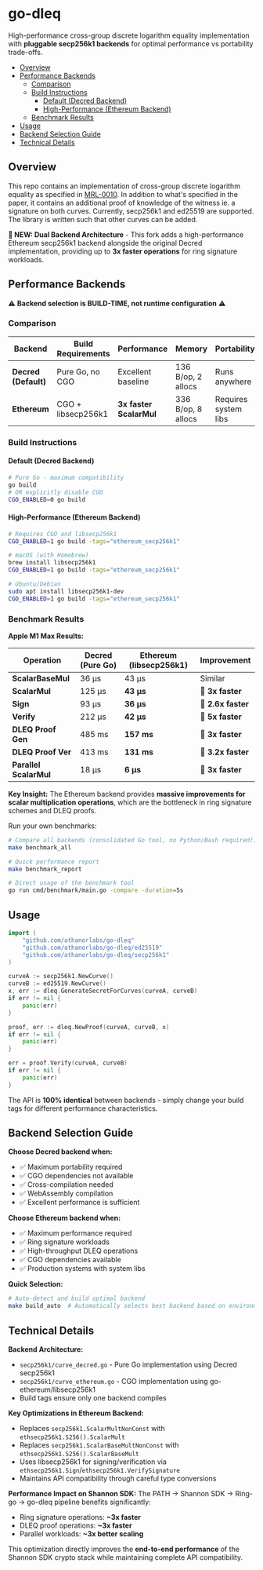# go-dleq <!-- omit in toc -->

High-performance cross-group discrete logarithm equality implementation with **pluggable secp256k1 backends** for optimal performance vs portability trade-offs.

- [Overview](#overview)
- [Performance Backends](#performance-backends)
  - [Comparison](#comparison)
  - [Build Instructions](#build-instructions)
    - [Default (Decred Backend)](#default-decred-backend)
    - [High-Performance (Ethereum Backend)](#high-performance-ethereum-backend)
  - [Benchmark Results](#benchmark-results)
- [Usage](#usage)
- [Backend Selection Guide](#backend-selection-guide)
- [Technical Details](#technical-details)

## Overview

This repo contains an implementation of cross-group discrete logarithm equality as specified in [MRL-0010](https://www.getmonero.org/resources/research-lab/pubs/MRL-0010.pdf). In addition to what's specified in the paper, it contains an additional proof of knowledge of the witness ie. a signature on both curves. Currently, secp256k1 and ed25519 are supported. The library is written such that other curves can be added.

**🚀 NEW: Dual Backend Architecture** - This fork adds a high-performance Ethereum secp256k1 backend alongside the original Decred implementation, providing up to **3x faster operations** for ring signature workloads.

## Performance Backends

⚠️ **Backend selection is BUILD-TIME, not runtime configuration** ⚠️

### Comparison

| Backend              | Build Requirements | Performance             | Memory             | Portability          |
| -------------------- | ------------------ | ----------------------- | ------------------ | -------------------- |
| **Decred (Default)** | Pure Go, no CGO    | Excellent baseline      | 136 B/op, 2 allocs | Runs anywhere        |
| **Ethereum**         | CGO + libsecp256k1 | **3x faster ScalarMul** | 336 B/op, 8 allocs | Requires system libs |

### Build Instructions

#### Default (Decred Backend)

```bash
# Pure Go - maximum compatibility
go build
# OR explicitly disable CGO
CGO_ENABLED=0 go build
```

#### High-Performance (Ethereum Backend)

```bash
# Requires CGO and libsecp256k1
CGO_ENABLED=1 go build -tags="ethereum_secp256k1"

# macOS (with Homebrew)
brew install libsecp256k1
CGO_ENABLED=1 go build -tags="ethereum_secp256k1"

# Ubuntu/Debian
sudo apt install libsecp256k1-dev
CGO_ENABLED=1 go build -tags="ethereum_secp256k1"
```

### Benchmark Results

**Apple M1 Max Results:**

| Operation              | Decred (Pure Go) | Ethereum (libsecp256k1) | Improvement        |
| ---------------------- | ---------------- | ----------------------- | ------------------ |
| **ScalarBaseMul**      | 36 μs            | 43 μs                   | Similar            |
| **ScalarMul**          | 125 μs           | **43 μs**               | **🚀 3x faster**   |
| **Sign**               | 93 μs            | **36 μs**               | **🚀 2.6x faster** |
| **Verify**             | 212 μs           | **42 μs**               | **🚀 5x faster**   |
| **DLEQ Proof Gen**     | 485 ms           | **157 ms**              | **🚀 3x faster**   |
| **DLEQ Proof Ver**     | 413 ms           | **131 ms**              | **🚀 3.2x faster** |
| **Parallel ScalarMul** | 18 μs            | **6 μs**                | **🚀 3x faster**   |

**Key Insight:** The Ethereum backend provides **massive improvements for scalar multiplication operations**, which are the bottleneck in ring signature schemes and DLEQ proofs.

Run your own benchmarks:

```bash
# Compare all backends (consolidated Go tool, no Python/Bash required!)
make benchmark_all

# Quick performance report
make benchmark_report

# Direct usage of the benchmark tool
go run cmd/benchmark/main.go -compare -duration=5s
```

## Usage

```go
import (
    "github.com/athanorlabs/go-dleq"
    "github.com/athanorlabs/go-dleq/ed25519"
    "github.com/athanorlabs/go-dleq/secp256k1"
)

curveA := secp256k1.NewCurve()
curveB := ed25519.NewCurve()
x, err := dleq.GenerateSecretForCurves(curveA, curveB)
if err != nil {
    panic(err)
}

proof, err := dleq.NewProof(curveA, curveB, x)
if err != nil {
    panic(err)
}

err = proof.Verify(curveA, curveB)
if err != nil {
    panic(err)
}
```

The API is **100% identical** between backends - simply change your build tags for different performance characteristics.

## Backend Selection Guide

**Choose Decred backend when:**

- ✅ Maximum portability required
- ✅ CGO dependencies not available
- ✅ Cross-compilation needed
- ✅ WebAssembly compilation
- ✅ Excellent performance is sufficient

**Choose Ethereum backend when:**

- ✅ Maximum performance required
- ✅ Ring signature workloads
- ✅ High-throughput DLEQ operations
- ✅ CGO dependencies available
- ✅ Production systems with system libs

**Quick Selection:**

```bash
# Auto-detect and build optimal backend
make build_auto  # Automatically selects best backend based on environment
```

## Technical Details

**Backend Architecture:**

- `secp256k1/curve_decred.go` - Pure Go implementation using Decred secp256k1
- `secp256k1/curve_ethereum.go` - CGO implementation using go-ethereum/libsecp256k1
- Build tags ensure only one backend compiles

**Key Optimizations in Ethereum Backend:**

- Replaces `secp256k1.ScalarMultNonConst` with `ethsecp256k1.S256().ScalarMult`
- Replaces `secp256k1.ScalarBaseMultNonConst` with `ethsecp256k1.S256().ScalarBaseMult`
- Uses libsecp256k1 for signing/verification via `ethsecp256k1.Sign`/`ethsecp256k1.VerifySignature`
- Maintains API compatibility through careful type conversions

**Performance Impact on Shannon SDK:**
The PATH → Shannon SDK → Ring-go → go-dleq pipeline benefits significantly:

- Ring signature operations: **~3x faster**
- DLEQ proof operations: **~3x faster**
- Parallel workloads: **~3x better scaling**

This optimization directly improves the **end-to-end performance** of the Shannon SDK crypto stack while maintaining complete API compatibility.
